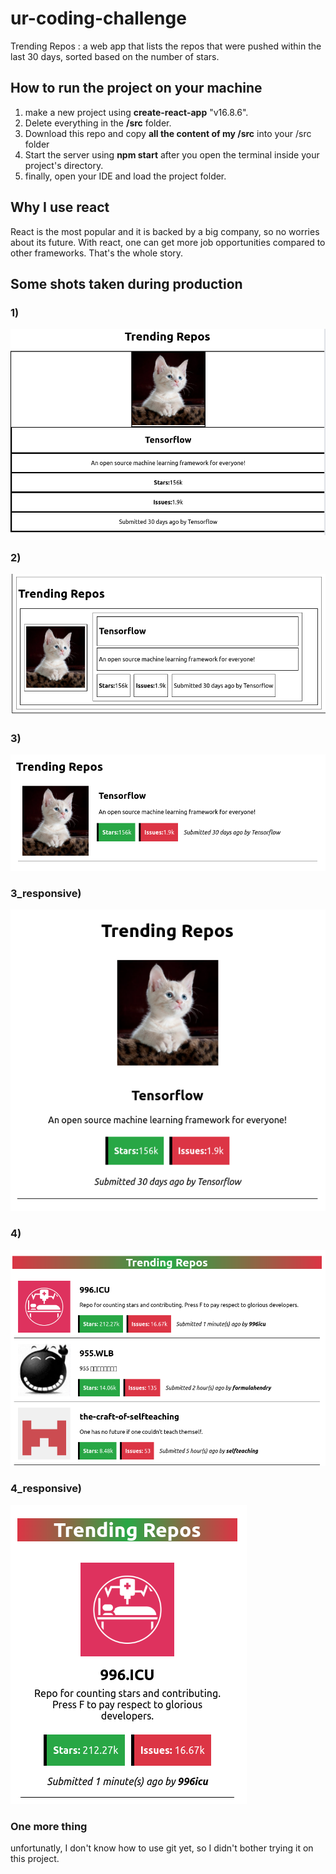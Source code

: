 # ur-coding-challenge
Trending Repos : a web app that lists the repos that were pushed within the last 30 days, sorted based on the number of stars.
<h2>How to run the project on your machine</h1>
<ol>
  <li>make a new project using <strong>create-react-app</strong> "v16.8.6".</li>
  <li>Delete everything in the <strong>/src</strong> folder.</li>
  <li>Download this repo and copy <b>all the content of my /src</b> into your /src folder</li>
  <li>Start the server using <strong>npm start</strong> after you open the terminal inside your project's directory.</li>
  <li>finally, open your IDE and load the project folder.</li>
  </ol>
<h2>Why I use react</h1>
<p>React is the most popular and it is backed by a big company, so no worries about its future. With react, one can get more job opportunities compared to other frameworks. That's the whole story.</p>
<h2>Some shots taken during production</h1>

### 1)

![alt text](https://raw.githubusercontent.com/issam1994/ur-coding-challenge/master/1.png)
### 2)

![alt text](https://raw.githubusercontent.com/issam1994/ur-coding-challenge/master/2.png)
### 3)

![alt text](https://raw.githubusercontent.com/issam1994/ur-coding-challenge/master/3.png)
### 3_responsive)

![alt text](https://raw.githubusercontent.com/issam1994/ur-coding-challenge/master/3_responsive.png)
### 4)

![alt text](https://raw.githubusercontent.com/issam1994/ur-coding-challenge/master/4.png)
### 4_responsive)

![alt text](https://raw.githubusercontent.com/issam1994/ur-coding-challenge/master/4_responsive.png)

### One more thing
unfortunatly, I don't know how to use git yet, so I didn't bother trying it on this project.
